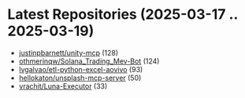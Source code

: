 # Latest Repositories (2025-03-17 .. 2025-03-19)

- [justinpbarnett/unity-mcp](https://github.com/justinpbarnett/unity-mcp) (128)
- [othmerinqw/Solana_Trading_Mev-Bot](https://github.com/othmerinqw/Solana_Trading_Mev-Bot) (124)
- [lvgalvao/etl-python-excel-aovivo](https://github.com/lvgalvao/etl-python-excel-aovivo) (93)
- [hellokaton/unsplash-mcp-server](https://github.com/hellokaton/unsplash-mcp-server) (50)
- [vrachit/Luna-Executor](https://github.com/vrachit/Luna-Executor) (33)
